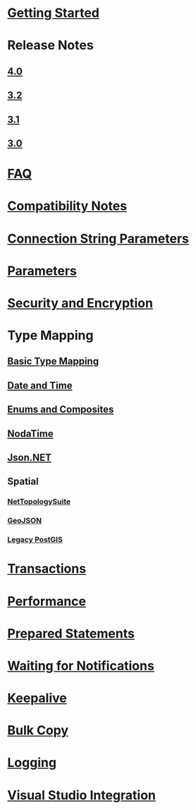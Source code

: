 ﻿# [Getting Started](index.md)
# Release Notes
## [4.0](release-notes/4.0.md)
## [3.2](release-notes/3.2.md)
## [3.1](release-notes/3.1.md)
## [3.0](release-notes/3.0.md)
# [FAQ](faq.md)
# [Compatibility Notes](compatibility.md)
# [Connection String Parameters](connection-string-parameters.md)
# [Parameters](parameters.md)
# [Security and Encryption](security.md)
# Type Mapping
## [Basic Type Mapping](types/basic.md)
## [Date and Time](types/datetime.md)
## [Enums and Composites](types/enums_and_composites.md)
## [NodaTime](types/nodatime.md)
## [Json.NET](types/jsonnet.md)
## Spatial
### [NetTopologySuite](types/nts.md)
### [GeoJSON](types/geojson.md)
### [Legacy PostGIS](types/legacy-postgis.md)
# [Transactions](transactions.md)
# [Performance](performance.md)
# [Prepared Statements](prepare.md)
# [Waiting for Notifications](wait.md)
# [Keepalive](keepalive.md)
# [Bulk Copy](copy.md)
# [Logging](logging.md)
# [Visual Studio Integration](ddex.md)
